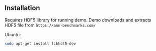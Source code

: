 


## Installation

Requires HDF5 library for running demo. Demo downloads and extracts HDF5 file from `https://ann-benchmarks.com/`

Ubuntu:

```bash
sudo apt-get install libhdf5-dev
```
